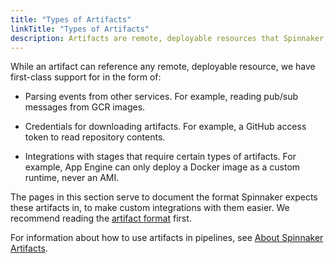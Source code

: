 ```yaml
---
title: "Types of Artifacts"
linkTitle: "Types of Artifacts"
description: Artifacts are remote, deployable resources that Spinnaker can reference.
---
```


While an artifact can reference any remote, deployable resource, we have
first-class support for in the form of:

* Parsing events from other services. For example, reading pub/sub messages
  from GCR images.

* Credentials for downloading artifacts. For example, a GitHub access token to
  read repository contents.

* Integrations with stages that require certain types of artifacts. For
  example, App Engine can only deploy a Docker image as a custom runtime, never
  an AMI.

The pages in this section serve to document the format Spinnaker expects these
artifacts in, to make custom integrations with them easier. We recommend
reading the [artifact format](/docs/reference/artifacts/#format) first.

For information about how to use artifacts in pipelines, see [About Spinnaker Artifacts](https://www.spinnaker.io/reference/artifacts/).

